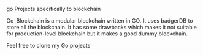 go Projects specifically to blockchain

Go_Blockchain  is a modular blockchain written in GO. It uses badgerDB to store  all  the blockchain. It has some drawbacks which makes it not suitable for production-level blockchain but it  makes a good dummy blockchain.

Feel free to clone my Go projects
